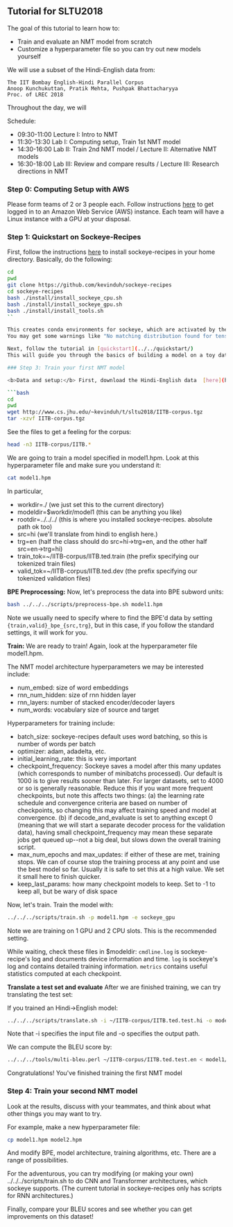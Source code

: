 ## Tutorial for SLTU2018

The goal of this tutorial to learn how to:
* Train and evaluate an NMT model from scratch
* Customize a hyperparameter file so you can try out new models yourself

We will use a subset of the Hindi-English data from:

```
The IIT Bombay English-Hindi Parallel Corpus
Anoop Kunchukuttan, Pratik Mehta, Pushpak Bhattacharyya
Proc. of LREC 2018
```

Throughout the day, we will 

Schedule:
* 09:30-11:00 Lecture I: Intro to NMT
* 11:30-13:30 Lab I: Computing setup, Train 1st NMT model
* 14:30-16:00 Lab II: Train 2nd NMT model / Lecture II: Alternative NMT models
* 16:30-18:00 Lab III: Review and compare results / Lecture III: Research directions in NMT

### Step 0: Computing Setup with AWS

Please form teams of 2 or 3 people each. 
Follow instructions [here](http://kaldi-asr.org/tutorials/sltu18/sltu18.html)
to get logged in to an Amazon Web Service (AWS) instance. 
Each team will have a Linux instance with a GPU at your disposal. 

### Step 1: Quickstart on Sockeye-Recipes

First, follow the instructions [here](https://github.com/kevinduh/sockeye-recipes) to 
install sockeye-recipes in your home directory. Basically, do the following:

```bash
cd
pwd
git clone https://github.com/kevinduh/sockeye-recipes
cd sockeye-recipes
bash ./install/install_sockeye_cpu.sh
bash ./install/install_sockeye_gpu.sh
bash ./install/install_tools.sh
``

This creates conda environments for sockeye, which are activated by the sockeye-recipe scripts.
You may get some warnings like "No matching distribution found for tensorflow" and "mxnet 1.1.0 has requirement numpy<=1.13.3, but you'll have numpy 1.15.1 which is incompatible." but those can be safely ignored. 

Next, follow the tutorial in [quickstart](../../quickstart/)
This will guide you through the basics of building a model on a toy dataset (which should only take minutes). We will make sure this works, before proceeding to train on real data. 

### Step 3: Train your first NMT model

<b>Data and setup:</b> First, download the Hindi-English data  [here](http://www.cs.jhu.edu/~kevinduh/t/sltu2018/IITB-corpus.tgz), into your home directory.

```bash
cd
pwd
wget http://www.cs.jhu.edu/~kevinduh/t/sltu2018/IITB-corpus.tgz
tar -xzvf IITB-corpus.tgz
```

See the files to get a feeling for the corpus: 
```bash
head -n3 IITB-corpus/IITB.*
```

We are going to train a model specified in model1.hpm. Look at this hyperparameter file and make sure you understand it: 
```bash
cat model1.hpm
```

In particular, 
* workdir=./ (we just set this to the current directory)
* modeldir=$workdir/model1 (this can be anything you like)
* rootdir=../../../ (this is where you installed sockeye-recipes. absolute path ok too)
* src=hi (we'll translate from hindi to english here.)
* trg=en (half the class should do src=hi->trg=en, and the other half src=en->trg=hi)
* train_tok=~/IITB-corpus/IITB.ted.train (the prefix specifying our tokenized train files)
* valid_tok=~/IITB-corpus/IITB.ted.dev (the prefix specifying our tokenized validation files)

<b>BPE Preprocessing:</b> Now, let's preprocess the data into BPE subword units:

```bash
bash ../../../scripts/preprocess-bpe.sh model1.hpm
```

Note we usually need to specify where to find the BPE'd data by setting `{train,valid}_bpe_{src,trg}`, but in this case, if you follow the standard settings, it will work for you. 

<b>Train:</b> We are ready to train! Again, look at the hyperparameter file model1.hpm.

The NMT model architecture hyperparameters we may be interested include:

* num_embed: size of word embeddings
* rnn_num_hidden: size of rnn hidden layer
* rnn_layers: number of stacked encoder/decoder layers
* num_words: vocabulary size of source and target

Hyperparameters for training include: 
* batch_size: sockeye-recipes default uses word batching, so this is number of words per batch
* optimizer: adam, adadelta, etc.
* initial_learning_rate: this is very important
* checkpoint_frequency: Sockeye saves a model after this many updates (which corresponds to number of minibatchs processed). Our default is 1000 is to give results sooner than later. For larger datasets, set to 4000 or so is generally reasonable. Reduce this if you want more frequent checkpoints, but note this affects two things: (a) the learning rate schedule and convergence criteria are based on number of checkpoints, so changing this may affect training speed and model at convergence. (b) if decode_and_evaluate is set to anything except 0 (meaning that we will start a separate decoder process for the validation data), having small checkpoint_frequency may mean these separate jobs get queued up--not a big deal, but slows down the overall training script. 
* max_num_epochs and max_updates: if either of these are met, training stops. We can of course stop the training process at any point and use the best model so far. Usually it is safe to set this at a high value. We set it small here to finish quicker. 
* keep_last_params: how many checkpoint models to keep. Set to -1 to keep all, but be wary of disk space

Now, let's train. 
Train the model with:
```bash
../../../scripts/train.sh -p model1.hpm -e sockeye_gpu
```

Note we are training on 1 GPU and 2 CPU slots. This is the recommended setting. 

While waiting, check these files in $modeldir: `cmdline.log` is sockeye-recipe's log and documents device information and time. `log` is sockeye's log and contains detailed training information. `metrics` contains useful statistics computed at each checkpoint. 

<b>Translate a test set and evaluate</b> After we are finished training, we can try translating the test set: 

If you trained an Hindi->English model:
```bash
../../../scripts/translate.sh -i ~/IITB-corpus/IITB.ted.test.hi -o model1/IITB.ted.test.en.1best -p model1.hpm -e sockeye_gpu
```

Note that -i specifies the input file and -o specifies the output path.

We can compute the BLEU score by:
```bash
../../../tools/multi-bleu.perl ~/IITB-corpus/IITB.ted.test.en < model1/IITB.ted.test.en.1best
```

Congratulations! You've finished training the first NMT model

### Step 4: Train your second NMT model

Look at the results, discuss with your teammates, and think about what other things you may want to try. 

For example, make a new hyperparameter file: 
```bash
cp model1.hpm model2.hpm
```

And modify BPE, model architecture, training algorithms, etc. 
There are a range of possibilities. 

For the adventurous, you can try modifying (or making your own) ../../../scripts/train.sh 
to do CNN and Transformer architectures, which sockeye supports.
(The current tutorial in sockeye-recipes only has scripts for RNN architectures.)

Finally, compare your BLEU scores and see whether you can get improvements on this dataset!

